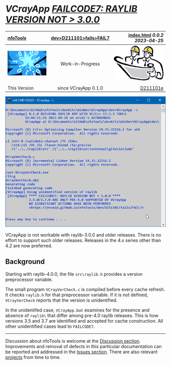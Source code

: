 <!-- index.md 0.0.2                 UTF-8                          2023-04-25
     ----1----|----2----|----3----|----4----|----5----|----6----|----7----|--*

                    FAILCODE7: RAYLIB VERSION NOT > 3.0.0
     -->

# ***VCrayApp** [FAILCODE7: RAYLIB VERSION NOT > 3.0.0](.)*

| ***[nfoTools](../../../../)*** | [dev](../../../)[>D211101](../../)[>fails](../)[>FAIL7](.) | [index.html](index.html) ***0.0.2 2023-04-25*** |
| :--                |       :-:          | --: |
| ![nfotools](../../../../images/nfoWorks-2014-06-02-1702-LogoSmall.png) | Work-in-Progress | ![Hard Hat Area](../../../../images/hardhat-logo.gif) |
|              |                     |           |
| This Version | since VCrayApp 0.1.0 | [D211101e](../../D211101e) |

![FAILCODE7](FAIL7-2023-04-24-1648-VCrayApp-0.1.0.png)

VCrayApp is not workable with raylib-3.0.0 and older releases.  There is
no effort to support such older releases.  Releases in the 4.x series other
than 4.2 are now preferred.

## Background

Starting with raylib-4.0.0, the file `src\raylib.h` provides a version
preprocessor variable.

The small program `VCrayVerCheck.c` is compiled before
every cache refresh.  It checks `raylib.h` for that preprocessor variable.  If
it is not defined, `VCrayVerCheck` reports that the version is unidentified.

In the unidentifed case, `VCrayApp.bat` examines for the presence and absence
of `raylib\` that differ among pre-4.0 raylib releases.  This is how versions
3.5 and 3.7 are identified and accepted for cache construction.  All other
unidentified cases lead to `FAILCODE7`.

----

Discussion about nfoTools is welcome at the
[Discussion section](https://github.com/orcmid/nfoTools/discussions).
Improvements and removal of defects in this particular documentation can be
reported and addressed in the
[Issues section](https://github.com/orcmid/nfoTools/issues).  There are also
relevant [projects](https://github.com/orcmid/nfoTools/projects?type=classic)
from time to time.

<!-- ----1----|----2----|----3----|----4----|----5----|----6----|----7----|--*


     0.0.2 2023-04-25T01:20Z Fix image URL
     0.0.1 2023-04-25T00:16Z First full draft
     0.0.0 2023-04-23T19:57Z Boilerplate from 0.0.0 FAIL6.

               *** end D211101/fails/FAIL7/index.md ***
     -->
